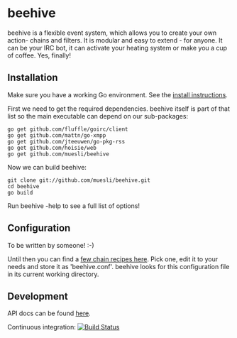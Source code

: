 beehive
=======

beehive is a flexible event system, which allows you to create your own action-
chains and filters. It is modular and easy to extend - for anyone. It can be
your IRC bot, it can activate your heating system or make you a cup of coffee.
Yes, finally!

## Installation

Make sure you have a working Go environment. See the [install instructions](http://golang.org/doc/install.html).

First we need to get the required dependencies. beehive itself is part of that
list so the main executable can depend on our sub-packages:

    go get github.com/fluffle/goirc/client
    go get github.com/mattn/go-xmpp
    go get github.com/jteeuwen/go-pkg-rss
    go get github.com/hoisie/web
    go get github.com/muesli/beehive

Now we can build beehive:

    git clone git://github.com/muesli/beehive.git
    cd beehive
    go build

Run beehive -help to see a full list of options!

## Configuration

To be written by someone! :-)

Until then you can find a [few chain recipes here](https://github.com/muesli/beehive/tree/master/recipes).
Pick one, edit it to your needs and store it as 'beehive.conf'. beehive looks for this
configuration file in its current working directory.

## Development

API docs can be found [here](http://godoc.org/github.com/muesli/beehive).

Continuous integration: [![Build Status](https://secure.travis-ci.org/muesli/beehive.png)](http://travis-ci.org/muesli/beehive)
